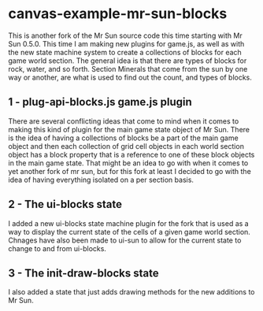 # canvas-example-mr-sun-blocks

This is another fork of the Mr Sun source code this time starting with Mr Sun 0.5.0. This time I am making new plugins for game.js, as well as with the new state machine system to create a collections of blocks for each game world section. The general idea is that there are types of blocks for rock, water, and so forth. Section Minerals that come from the sun by one way or another, are what is used to find out the count, and types of blocks.

## 1 - plug-api-blocks.js game.js plugin

There are several conflicting ideas that come to mind when it comes to making this kind of plugin for the main game state object of Mr Sun. There is the idea of having a collections of blocks be a part of the main game object and then each collection of grid cell objects in each world section object has a block property that is a reference to one of these block objects in the main game state. That might be an idea to go with when it comes to yet another fork of mr sun, but for this fork at least I decided to go with the idea of having everything isolated on a per section basis.

## 2 - The ui-blocks state

I added a new ui-blocks state machine plugin for the fork that is used as a way to display the current state of the cells of a given game world section. Chnages have also been made to ui-sun to allow for the current state to change to and from ui-blocks.

## 3 - The init-draw-blocks state

I also added a state that just adds drawing methods for the new additions to Mr Sun.